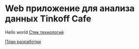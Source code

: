 # Web приложение для анализа данных Tinkoff Cafe

Hello world
[Cтек технологий](https://docs.google.com/spreadsheets/d/10_ih1ONghtAGQ29BRwEeNhrGonIFp6qVrk0CyaJH7SM/edit?usp=sharing)

[План разработки](https://docs.google.com/spreadsheets/d/11WWGVOt248YdFJrY1i-7VG8CGzgnwogfRU5cHnnP5p4/edit?usp=sharing)
